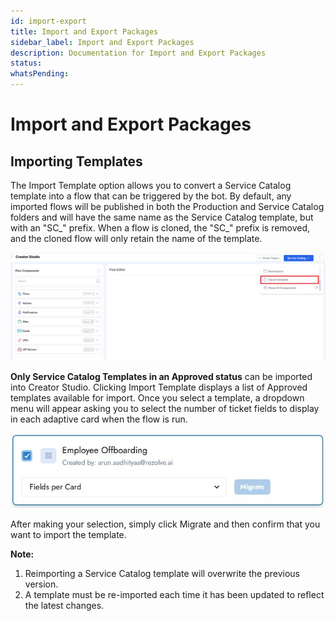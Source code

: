 ```yaml
---
id: import-export
title: Import and Export Packages
sidebar_label: Import and Export Packages
description: Documentation for Import and Export Packages
status: 
whatsPending: 
---
```


# Import and Export Packages

## Importing Templates

The Import Template option allows you to convert a Service Catalog template into a flow that can be triggered by the bot. By default, any imported flows will be published in both the Production and Service Catalog folders and will have the same name as the Service Catalog template, but with an "SC_" prefix. When a flow is cloned, the "SC_" prefix is removed, and the cloned flow will only retain the name of the template.

![Import Template](../../../static/img/Creator%20Studio/Import%20Template.jpg)

**Only Service Catalog Templates in an Approved status** can be imported into Creator Studio. Clicking Import Template displays a list of Approved templates available for import. Once you select a template, a dropdown menu will appear asking you to select the number of ticket fields to display in each adaptive card when the flow is run.

![Approved Templates](../../../static/img/Creator%20Studio/Approved_Templates.jpg)

After making your selection, simply click Migrate and then confirm that you want to import the template.

**Note:**  
1. Reimporting a Service Catalog template will overwrite the previous version.
2. A template must be re-imported each time it has been updated to reflect the latest changes.

